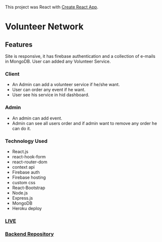 This project was React with [Create React App](https://github.com/facebook/create-react-app).

# Volunteer Network

## Features
Site is responsive, it has firebase authentication and a collection of e-mails in MongoDB. User can added any Volunteer Service.

### Client 
- An Admin can add a volunteer service if he/she want.
- User can order any event if he want.
- User see his service in hid dashboard.

### Admin
- An admin can add event.
- Admin can see all users order and if admin want to remove any order he can do it.


### Technology Used 

- React.js
- react-hook-form
- react-router-dom
- context api
- Firebase auth
- Firebase hosting
- custom css
- React-Bootstrap
- Node.js
- Express.js
- MongoDB
- Heroku deploy

### [LIVE](https://volunteen-network.web.app/)
### [Backend Repository](https://github.com/sonjoybarmon/volunteer-network-server)
